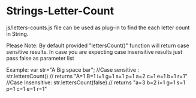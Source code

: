 # Strings-Letter-Count
js/letters-counts.js file can be used as plug-in to find the each letter count in String.

Please Note: 
  By default provided "lettersCount()" function will return case sensitive results. 
  In case you are expecting case insensitive results just pass false as parameter list

Example:
 var str="A Big space bar";
    //Case sensitive :   
    str.lettersCount() // returns "A=1 B=1 i=1 g=1 s=1 p=1 a=2 c=1 e=1 b=1 r=1"
    //Case Insensitive:
    str.lettersCount(false) // returns "a=3 b=2 i=1 g=1 s=1 p=1 c=1 e=1 r=1"
